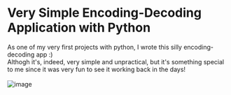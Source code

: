 # Very Simple Encoding-Decoding Application with Python
As one of my very first projects with python, I wrote this silly encoding-decoding app :) <br>Althogh it's, indeed, very simple and unpractical, but it's something special to me since it was very fun to see it working back in the days!<br><br>
![image](https://github.com/Homanloo/encoder/assets/118424174/924dac07-7da9-4f0f-a2e8-65fb15322fa1)



